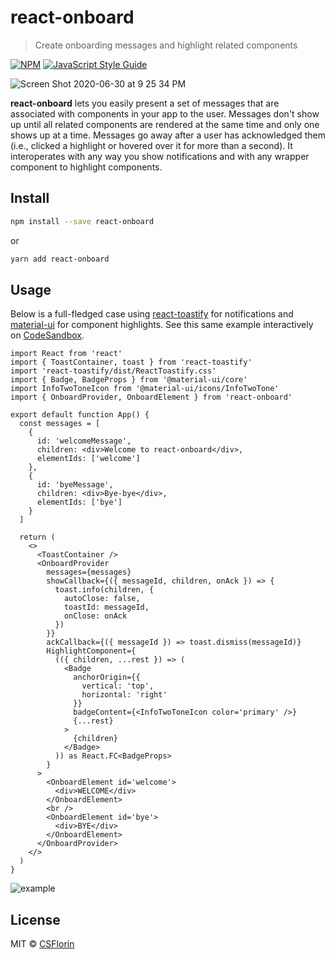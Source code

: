 # react-onboard

> Create onboarding messages and highlight related components

[![NPM](https://img.shields.io/npm/v/react-onboard.svg)](https://www.npmjs.com/package/react-onboard) [![JavaScript Style Guide](https://img.shields.io/badge/code_style-standard-brightgreen.svg)](https://standardjs.com)

<img alt="Screen Shot 2020-06-30 at 9 25 34 PM" src="https://user-images.githubusercontent.com/9855031/86202989-9dd7db80-bb18-11ea-8b96-41bfbe510ff6.png">

**react-onboard** lets you easily present a set of messages that are associated with components in your app to the user. Messages don't show up until all related components are rendered at the same time and only one shows up at a time. Messages go away after a user has acknowledged them (i.e., clicked a highlight or hovered over it for more than a second). It interoperates with any way you show notifications and with any wrapper component to highlight components.

## Install

```bash
npm install --save react-onboard
```

or

```bash
yarn add react-onboard
```

## Usage

Below is a full-fledged case using [react-toastify](https://github.com/fkhadra/react-toastify) for notifications and [material-ui](https://github.com/mui-org/material-ui) for component highlights. See this same example interactively on [CodeSandbox](https://codesandbox.io/s/vigilant-hill-2913t?file=/src/App.tsx).

```tsx
import React from 'react'
import { ToastContainer, toast } from 'react-toastify'
import 'react-toastify/dist/ReactToastify.css'
import { Badge, BadgeProps } from '@material-ui/core'
import InfoTwoToneIcon from '@material-ui/icons/InfoTwoTone'
import { OnboardProvider, OnboardElement } from 'react-onboard'

export default function App() {
  const messages = [
    {
      id: 'welcomeMessage',
      children: <div>Welcome to react-onboard</div>,
      elementIds: ['welcome']
    },
    {
      id: 'byeMessage',
      children: <div>Bye-bye</div>,
      elementIds: ['bye']
    }
  ]

  return (
    <>
      <ToastContainer />
      <OnboardProvider
        messages={messages}
        showCallback={({ messageId, children, onAck }) => {
          toast.info(children, {
            autoClose: false,
            toastId: messageId,
            onClose: onAck
          })
        }}
        ackCallback={({ messageId }) => toast.dismiss(messageId)}
        HighlightComponent={
          (({ children, ...rest }) => (
            <Badge
              anchorOrigin={{
                vertical: 'top',
                horizontal: 'right'
              }}
              badgeContent={<InfoTwoToneIcon color='primary' />}
              {...rest}
            >
              {children}
            </Badge>
          )) as React.FC<BadgeProps>
        }
      >
        <OnboardElement id='welcome'>
          <div>WELCOME</div>
        </OnboardElement>
        <br />
        <OnboardElement id='bye'>
          <div>BYE</div>
        </OnboardElement>
      </OnboardProvider>
    </>
  )
}
```

<img alt="example" src="https://user-images.githubusercontent.com/9855031/86202729-f490e580-bb17-11ea-9bc8-e458d5a5f51d.png">

## License

MIT © [CSFlorin](https://github.com/CSFlorin)
